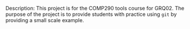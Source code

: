 Description:
This project is for the COMP290 tools course for GRQ02. The purpose of the project is to provide students with practice using `git` by providing a small scale example.
